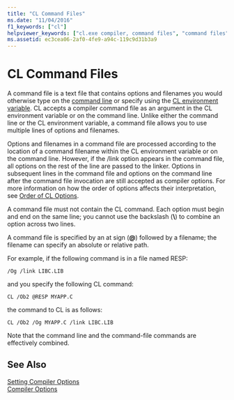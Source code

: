 ```yaml
---
title: "CL Command Files"
ms.date: "11/04/2016"
f1_keywords: ["cl"]
helpviewer_keywords: ["cl.exe compiler, command files", "command files", "command files, CL compiler"]
ms.assetid: ec3cea06-2af0-4fe9-a94c-119c9d31b3a9
---
```

# CL Command Files

A command file is a text file that contains options and filenames you would otherwise type on the [command line](../../build/reference/compiler-command-line-syntax.md) or specify using the [CL environment variable](../../build/reference/cl-environment-variables.md). CL accepts a compiler command file as an argument in the CL environment variable or on the command line. Unlike either the command line or the CL environment variable, a command file allows you to use multiple lines of options and filenames.

Options and filenames in a command file are processed according to the location of a command filename within the CL environment variable or on the command line. However, if the /link option appears in the command file, all options on the rest of the line are passed to the linker. Options in subsequent lines in the command file and options on the command line after the command file invocation are still accepted as compiler options. For more information on how the order of options affects their interpretation, see [Order of CL Options](../../build/reference/order-of-cl-options.md).

A command file must not contain the CL command. Each option must begin and end on the same line; you cannot use the backslash (**\\**) to combine an option across two lines.

A command file is specified by an at sign (**\@**) followed by a filename; the filename can specify an absolute or relative path.

For example, if the following command is in a file named RESP:

```
/Og /link LIBC.LIB
```

and you specify the following CL command:

```
CL /Ob2 @RESP MYAPP.C
```

the command to CL is as follows:

```
CL /Ob2 /Og MYAPP.C /link LIBC.LIB
```

Note that the command line and the command-file commands are effectively combined.

## See Also

[Setting Compiler Options](../../build/reference/setting-compiler-options.md)<br/>
[Compiler Options](../../build/reference/compiler-options.md)